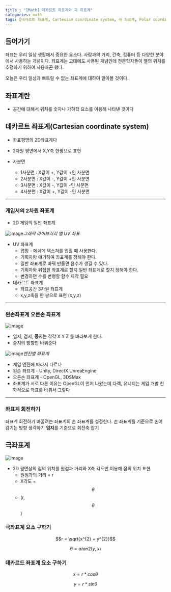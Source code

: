 ```yaml
---
title : "[Math] 데카르트 좌표계와 극 좌표계"
categories: math
tags: [데카르트 좌표계, Cartesian coordinate system, 극 좌표계, Polar coordinate system]
---
```


## 들어가기
좌표는 우리 일상 생활에서 중요한 요소다. 사람과의 거리, 건축, 컴퓨터 등 다양한 분야에서 사용하는 개념이다. 좌표계는 고대에도 사용된 개념인데 천문학자들이 별의 위치를 추정하기 위하여 사용하곤 했다.

오늘은 우리 일상과 빠트릴 수 없는 좌표계에 대하여 알아볼 것이다.
## 좌표계란
- 공간에 대해서 위치를 숫자나 가하학 요소를 이용해 나타낸 것이다

## 데카르트 좌표계(Cartesian coordinate system)
- 좌표평명의 2D좌표계다
- 2차원 평면에서 X,Y축 한쌍으로 표현

- 사분면
    - 1사분면 : X값이 +, Y값이 +인 사분면
    - 2사분면 : X값이 -, Y값이 +인 사분면
    - 3사분면 : X값이 -, Y값이 -인 사분면
    - 4사분면 : X값이 +, Y값이 -인 사분면

---

### 게임서의 2차원 좌표계

- 2D 게임의 일반 좌표계

![image](https://github.com/mohitto55/mohitto55.github.io/assets/154340583/a1349719-a21d-41c8-9938-8f8e6a577bcd)*그래픽 라이브러리 별 UV 좌표*

- UV 좌표계
	- 맵핑 - 메쉬에 텍스쳐를 입힐 때 사용한다.
	- 기획자랑 얘기하여 좌표계를 정해야 한다.
	- 일반 좌표계로 바꿔 만들면 음수가 생길 수 있다.
	- 기획자와 뒤집힌 좌표계로 할지 일반 좌표계로 할지 정해야 한다.
	- 변경하면 수를 변형할 함수 제작 필요
- 데카르트 좌표계
	- 좌표공간 3차원 좌표계
	- x,y,z축을 한 쌍으로 표현 (x,y,z)

---

### 왼손좌표계 오른손 좌표계
![image](https://github.com/mohitto55/mohitto55.github.io/assets/154340583/49fc4103-b66f-43fe-ae14-a7d04b9e295d)

- 엄지, 검지, **중지**는 각각 X Y Z 를 바라보게 한다.
- 중지의 방향만 바꿔준다

![image](https://github.com/mohitto55/mohitto55.github.io/assets/154340583/c5479b25-00cf-4ef2-b809-29a1d65c1d89)*엔진별 좌표계*

- 게임 엔진에 따라서 다르다
- 왼손 좌표계 - Unity, DirectX UnreaEngine
- 오른손 좌표계 - OpenGL, 3DSMax
- 좌표계가 서로 다른 이유는 OpenGL이 먼저 나왔는데 다렉, 유니티는 게임 개발 친화적으로 좌표를 바꿔서 그렇다

---

### 좌표계 회전하기
좌표계 회전하기
바꿀려는 좌표계의 손 좌표계를 설정한다.
손 좌표계를 기준으로 손이 감기는 방향 생각하기
**엄지**를 기준으로 회전축 잡기

## 극좌표계
![image](https://github.com/mohitto55/mohitto55.github.io/assets/154340583/ccd0da52-3c34-40ed-a354-a7cb62685321)

- 2D 평면상의 점의 위치를 원점과 거리와 X축 각도만 이용해 점의 위치 표현
	- 원점과의 거리 = r
	- X각도 = $$\theta$$
	- (r, $$\theta$$)

### 극좌표계 요소 구하기

$$r = \sqrt{x^{2} + y^{2}}$$

$$\theta = atan2(y,x)$$

### 데카르드 좌표계 요소 구하기

$$x = r * cos\theta $$

$$y = r* sin\theta$$
